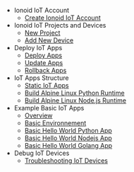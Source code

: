 - Ionoid IoT Account 
  - [Create Ionoid IoT Account](../Register/register.md)
- Ionoid IoT Projects and Devices
  - [New Project](../NewProject/newProject.md)
  - [Add New Device](../NewDevice/newDevice.md)
- Deploy IoT Apps
  - [Deploy Apps ](../DeployApp/deployApp.md)
  - [Update Apps](../UpdateApp/updateApp.md)
  - [Rollback Apps](../RollbackApp/rollbackApp.md)
- IoT Apps Structure
  - [Static IoT Apps](../apps/build/static-binary.md)
  - [Build Alpine Linux Python Runtime](../apps/build/python-runtime.md)
  - [Build Alpine Linux Node.js Runtime](../apps/build/nodejs-runtime.md)
- Example Basic IoT Apps
  - [Overview](apps/build/overview.md)
  - [Basic Environnement](apps/build/step-by-step-basic-environnement.md)
  - [Basic Hello World Python App](apps/build/step-by-step-basic-python-app.md)
  - [Basic Hello World Nodejs App](apps/build/step-by-step-basic-nodejs-app.md)
  - [Basic Hello World Golang App](apps/build/step-by-step-basic-golang-app.md)
- Debug IoT Devices
  - [Troubleshooting IoT Devices](../debug/debug-devices.md)

